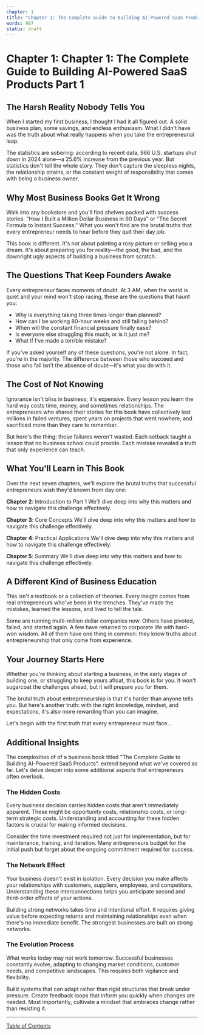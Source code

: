 ```yaml
---
chapter: 1
title: "Chapter 1: The Complete Guide to Building AI-Powered SaaS Products Part 1"
words: 907
status: draft
---
```


# Chapter 1: Chapter 1: The Complete Guide to Building AI-Powered SaaS Products Part 1

## The Harsh Reality Nobody Tells You

When I started my first business, I thought I had it all figured out. A solid business plan, some savings, and endless enthusiasm. What I didn't have was the truth about what really happens when you take the entrepreneurial leap.

The statistics are sobering: according to recent data, 966 U.S. startups shut down in 2024 alone—a 25.6% increase from the previous year. But statistics don't tell the whole story. They don't capture the sleepless nights, the relationship strains, or the constant weight of responsibility that comes with being a business owner.

## Why Most Business Books Get It Wrong

Walk into any bookstore and you'll find shelves packed with success stories. "How I Built a Million Dollar Business in 90 Days" or "The Secret Formula to Instant Success." What you won't find are the brutal truths that every entrepreneur needs to hear before they quit their day job.

This book is different. It's not about painting a rosy picture or selling you a dream. It's about preparing you for reality—the good, the bad, and the downright ugly aspects of building a business from scratch.

## The Questions That Keep Founders Awake

Every entrepreneur faces moments of doubt. At 3 AM, when the world is quiet and your mind won't stop racing, these are the questions that haunt you:

- Why is everything taking three times longer than planned?
- How can I be working 80-hour weeks and still falling behind?
- When will the constant financial pressure finally ease?
- Is everyone else struggling this much, or is it just me?
- What if I've made a terrible mistake?

If you've asked yourself any of these questions, you're not alone. In fact, you're in the majority. The difference between those who succeed and those who fail isn't the absence of doubt—it's what you do with it.

## The Cost of Not Knowing

Ignorance isn't bliss in business; it's expensive. Every lesson you learn the hard way costs time, money, and sometimes relationships. The entrepreneurs who shared their stories for this book have collectively lost millions in failed ventures, spent years on projects that went nowhere, and sacrificed more than they care to remember.

But here's the thing: those failures weren't wasted. Each setback taught a lesson that no business school could provide. Each mistake revealed a truth that only experience can teach.

## What You'll Learn in This Book

Over the next seven chapters, we'll explore the brutal truths that successful entrepreneurs wish they'd known from day one:

**Chapter 2**: Introduction to Part 1
We'll dive deep into why this matters and how to navigate this challenge effectively.

**Chapter 3**: Core Concepts
We'll dive deep into why this matters and how to navigate this challenge effectively.

**Chapter 4**: Practical Applications
We'll dive deep into why this matters and how to navigate this challenge effectively.

**Chapter 5**: Summary
We'll dive deep into why this matters and how to navigate this challenge effectively.

## A Different Kind of Business Education

This isn't a textbook or a collection of theories. Every insight comes from real entrepreneurs who've been in the trenches. They've made the mistakes, learned the lessons, and lived to tell the tale.

Some are running multi-million dollar companies now. Others have pivoted, failed, and started again. A few have returned to corporate life with hard-won wisdom. All of them have one thing in common: they know truths about entrepreneurship that only come from experience.

## Your Journey Starts Here

Whether you're thinking about starting a business, in the early stages of building one, or struggling to keep yours afloat, this book is for you. It won't sugarcoat the challenges ahead, but it will prepare you for them.

The brutal truth about entrepreneurship is that it's harder than anyone tells you. But here's another truth: with the right knowledge, mindset, and expectations, it's also more rewarding than you can imagine.

Let's begin with the first truth that every entrepreneur must face...


## Additional Insights

The complexities of of a business book titled "The Complete Guide to Building AI-Powered SaaS Products". extend beyond what we've covered so far. Let's delve deeper into some additional aspects that entrepreneurs often overlook.

### The Hidden Costs

Every business decision carries hidden costs that aren't immediately apparent. These might be opportunity costs, relationship costs, or long-term strategic costs. Understanding and accounting for these hidden factors is crucial for making informed decisions.

Consider the time investment required not just for implementation, but for maintenance, training, and iteration. Many entrepreneurs budget for the initial push but forget about the ongoing commitment required for success.

### The Network Effect

Your business doesn't exist in isolation. Every decision you make affects your relationships with customers, suppliers, employees, and competitors. Understanding these interconnections helps you anticipate second and third-order effects of your actions.

Building strong networks takes time and intentional effort. It requires giving value before expecting returns and maintaining relationships even when there's no immediate benefit. The strongest businesses are built on strong networks.

### The Evolution Process

What works today may not work tomorrow. Successful businesses constantly evolve, adapting to changing market conditions, customer needs, and competitive landscapes. This requires both vigilance and flexibility.

Build systems that can adapt rather than rigid structures that break under pressure. Create feedback loops that inform you quickly when changes are needed. Most importantly, cultivate a mindset that embraces change rather than resisting it.



---

[Table of Contents](index.md)